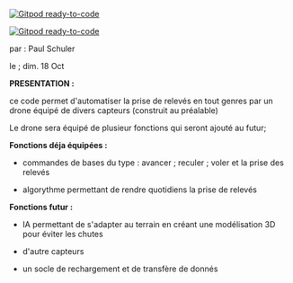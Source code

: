 [![Gitpod ready-to-code](https://img.shields.io/badge/Gitpod-ready--to--code-blue?logo=gitpod)](https://gitpod.io/#https://github.com/breatheco-de/python-flask-api-tutorial)

[![Gitpod ready-to-code](https://img.shields.io/badge/Gitpod-ready--to--code-blue?logo=gitpod)](https://gitpod.io/#https://github.com/breatheco-de/python-flask-api-tutorial)

par : Paul Schuler<div>
le ; dim. 18 Oct

<strong>PRESENTATION :</strong>

ce code permet d'automatiser la prise 
de relevés en tout genres par un drone
équipé de divers capteurs 
(construit au préalable)

Le drone sera équipé de plusieur
fonctions qui seront ajouté au futur;

<strong>Fonctions déja équipées :</strong>

- commandes de bases du type : avancer ; reculer ; voler et la prise des relevés

- algorythme permettant de rendre 
quotidiens la prise de relevés

<strong>Fonctions futur :</strong>

- IA permettant de s'adapter au terrain en créant une modélisation 3D
pour éviter les chutes

- d'autre capteurs

- un socle de rechargement et de transfère de donnés